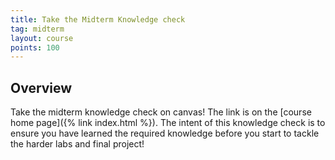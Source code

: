 ```yaml
---
title: Take the Midterm Knowledge check
tag: midterm
layout: course
points: 100
---
```


## Overview

Take the midterm knowledge check on canvas! The link is on the [course home page]({% link index.html
%}). The intent of this knowledge check is to ensure you have learned the required knowledge before
you start to tackle the harder labs and final project!